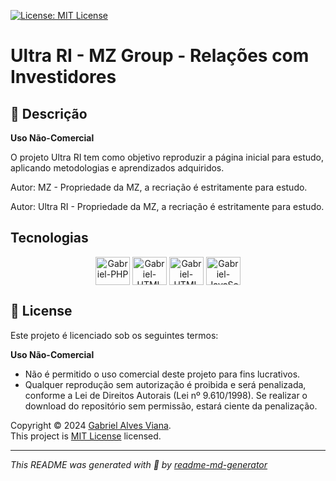 
<p>
  <a href="https://opensource.org/license/MIT" target="_blank">
    <img alt="License: MIT License" src="https://img.shields.io/badge/License-MIT License-yellow.svg" />
  </a>
</p>

# Ultra RI - MZ Group - Relações com Investidores

## 📖 Descrição
**Uso Não-Comercial**

O projeto Ultra RI tem como objetivo reproduzir a página inicial para estudo, aplicando metodologias e aprendizados adquiridos.

Autor: MZ - Propriedade da MZ, a recriação é estritamente para estudo.

Autor: Ultra RI - Propriedade da MZ, a recriação é estritamente para estudo.

<!-- Tecnologias utilizadas no projeto -->

## Tecnologias

<div align="center">
    <img align="center" alt="Gabriel-PHP" height="45" width="55" src="https://cdn.jsdelivr.net/gh/devicons/devicon@latest/icons/php/php-original.svg">
    <img  align="center" alt="Gabriel-HTML" height="45" width="55" src="https://cdn.jsdelivr.net/gh/devicons/devicon/icons/html5/html5-original-wordmark.svg">
     <img  align="center" alt="Gabriel-HTML" height="45" width="55" src="https://cdn.jsdelivr.net/gh/devicons/devicon@latest/icons/sass/sass-original.svg">
    <img align="center" alt="Gabriel-JavaScript" height="45" width="55" src="https://cdn.jsdelivr.net/gh/devicons/devicon/icons/javascript/javascript-plain.svg">
</div>

## 📝 License
Este projeto é licenciado sob os seguintes termos:

**Uso Não-Comercial**

-   Não é permitido o uso comercial deste projeto para fins lucrativos.
- Qualquer reprodução sem autorização é proibida e será penalizada, conforme a Lei de Direitos Autorais (Lei nº 9.610/1998). Se realizar o download do repositório sem permissão, estará ciente da penalização.
  
Copyright © 2024 [Gabriel Alves Viana](https://github.com/GabrielAlvesGit).<br />
This project is [MIT License](https://opensource.org/license/MIT) licensed.

***
_This README was generated with 🚀 by [readme-md-generator](https://github.com/kefranabg/readme-md-generator)_


